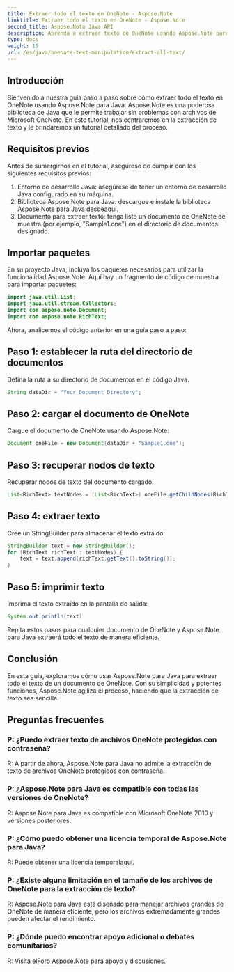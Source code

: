 ```yaml
---
title: Extraer todo el texto en OneNote - Aspose.Note
linktitle: Extraer todo el texto en OneNote - Aspose.Note
second_title: Aspose.Nota Java API
description: Aprenda a extraer texto de OneNote usando Aspose.Note para Java. Una guía completa con instrucciones paso a paso para una extracción de texto perfecta.
type: docs
weight: 15
url: /es/java/onenote-text-manipulation/extract-all-text/
---
```

## Introducción
Bienvenido a nuestra guía paso a paso sobre cómo extraer todo el texto en OneNote usando Aspose.Note para Java. Aspose.Note es una poderosa biblioteca de Java que le permite trabajar sin problemas con archivos de Microsoft OneNote. En este tutorial, nos centraremos en la extracción de texto y le brindaremos un tutorial detallado del proceso.
## Requisitos previos
Antes de sumergirnos en el tutorial, asegúrese de cumplir con los siguientes requisitos previos:
1. Entorno de desarrollo Java: asegúrese de tener un entorno de desarrollo Java configurado en su máquina.
2.  Biblioteca Aspose.Note para Java: descargue e instale la biblioteca Aspose.Note para Java desde[aquí](https://releases.aspose.com/note/java/).
3. Documento para extraer texto: tenga listo un documento de OneNote de muestra (por ejemplo, "Sample1.one") en el directorio de documentos designado.
## Importar paquetes
En su proyecto Java, incluya los paquetes necesarios para utilizar la funcionalidad Aspose.Note. Aquí hay un fragmento de código de muestra para importar paquetes:
```java
import java.util.List;
import java.util.stream.Collectors;
import com.aspose.note.Document;
import com.aspose.note.RichText;
```
Ahora, analicemos el código anterior en una guía paso a paso:
## Paso 1: establecer la ruta del directorio de documentos
Defina la ruta a su directorio de documentos en el código Java:
```java
String dataDir = "Your Document Directory";
```
## Paso 2: cargar el documento de OneNote
Cargue el documento de OneNote usando Aspose.Note:
```java
Document oneFile = new Document(dataDir + "Sample1.one");
```
## Paso 3: recuperar nodos de texto
Recuperar nodos de texto del documento cargado:
```java
List<RichText> textNodes = (List<RichText>) oneFile.getChildNodes(RichText.class);
```
## Paso 4: extraer texto
Cree un StringBuilder para almacenar el texto extraído:
```java
StringBuilder text = new StringBuilder();
for (RichText richText : textNodes) {
    text = text.append(richText.getText().toString());
}
```
## Paso 5: imprimir texto
Imprima el texto extraído en la pantalla de salida:
```java
System.out.println(text)
```
Repita estos pasos para cualquier documento de OneNote y Aspose.Note para Java extraerá todo el texto de manera eficiente.
## Conclusión
En esta guía, exploramos cómo usar Aspose.Note para Java para extraer todo el texto de un documento de OneNote. Con su simplicidad y potentes funciones, Aspose.Note agiliza el proceso, haciendo que la extracción de texto sea sencilla.
## Preguntas frecuentes

### P: ¿Puedo extraer texto de archivos OneNote protegidos con contraseña?
R: A partir de ahora, Aspose.Note para Java no admite la extracción de texto de archivos OneNote protegidos con contraseña.
### P: ¿Aspose.Note para Java es compatible con todas las versiones de OneNote?
R: Aspose.Note para Java es compatible con Microsoft OneNote 2010 y versiones posteriores.
### P: ¿Cómo puedo obtener una licencia temporal de Aspose.Note para Java?
 R: Puede obtener una licencia temporal[aquí](https://purchase.aspose.com/temporary-license/).
### P: ¿Existe alguna limitación en el tamaño de los archivos de OneNote para la extracción de texto?
R: Aspose.Note para Java está diseñado para manejar archivos grandes de OneNote de manera eficiente, pero los archivos extremadamente grandes pueden afectar el rendimiento.
### P: ¿Dónde puedo encontrar apoyo adicional o debates comunitarios?
 R: Visita el[Foro Aspose.Note](https://forum.aspose.com/c/note/28) para apoyo y discusiones.